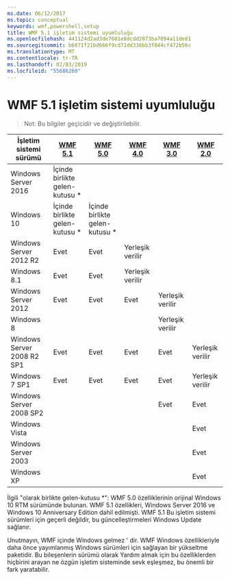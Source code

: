 ```yaml
---
ms.date: 06/12/2017
ms.topic: conceptual
keywords: wmf,powershell,setup
title: WMF 5.1 işletim sistemi uyumluluğu
ms.openlocfilehash: 441124d2ad3de7601e8dcdd2073ba7094a11de81
ms.sourcegitcommit: b6871f21bd666f9cd71dd336bb3f844cf472b56c
ms.translationtype: MT
ms.contentlocale: tr-TR
ms.lasthandoff: 02/03/2019
ms.locfileid: "55686260"
---
```

# <a name="wmf-51-operating-system-compatibility"></a>WMF 5.1 işletim sistemi uyumluluğu #

> Not: Bu bilgiler geçicidir ve değiştirilebilir.

| İşletim sistemi sürümü | [WMF 5.1](https://aka.ms/wmf51download) | [WMF 5.0](https://aka.ms/wmf5download) | [WMF 4.0](https://aka.ms/wmf4download) |  [WMF 3.0](https://aka.ms/wmf3download) | [WMF 2.0](https://aka.ms/wmf2download) |
| ------------------------ | ----------- | ----------- | ----------- | ------------ |  ------------- |
| Windows Server 2016 | İçinde birlikte gelen-kutusu * |  |  |  |  |
| Windows 10 | İçinde birlikte gelen-kutusu * | İçinde birlikte gelen-kutusu *  | | | |
| Windows Server 2012 R2| Evet | Evet | Yerleşik verilir |  |  |
| Windows 8.1 | Evet | Evet |  Yerleşik verilir |  |  |
| Windows Server 2012 | Evet | Evet | Evet |  Yerleşik verilir | |
| Windows 8 |  |  |  | Yerleşik verilir | |
| Windows Server 2008 R2 SP1 | Evet | Evet | Evet |  Evet| Yerleşik verilir |
| Windows 7 SP1  | Evet | Evet | Evet | Evet | Yerleşik verilir |
| Windows Server 2008 SP2 | | | | Evet | Evet |
| Windows Vista | | | | | Evet |
| Windows Server 2003| | | |  | Evet |
| Windows XP | | | |  | Evet |


İlgili "olarak birlikte gelen-kutusu *": WMF 5.0 özelliklerinin orijinal Windows 10 RTM sürümünde bulunan.
WMF 5.1 özellikleri, Windows Server 2016 ve Windows 10 Anniversary Edition dahil edilmişti.
WMF 5.1 Bu işletim sistemi sürümleri için geçerli değildir, bu güncelleştirmeleri Windows Update sağlanır.


Unutmayın, WMF içinde Windows gelmez ' dir.
WMF Windows özellikleriyle daha önce yayımlanmış Windows sürümleri için sağlayan bir yükseltme paketidir.
Bu bileşenlerin sürümü olarak Yardım almak için bu özelliklerden hiçbirini arayan ne özgün işletim sisteminde sevk eşleşmez, bu önemli bir fark yaratabilir.
